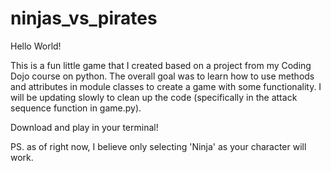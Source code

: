 # ninjas_vs_pirates

Hello World!

This is a fun little game that I created based on a project from my Coding Dojo course on python. The overall goal was to learn how to use methods and attributes in module classes to create a game with some functionality. 
I will be updating slowly to clean up the code (specifically in the attack sequence function in game.py).

Download and play in your terminal!

PS. as of right now, I believe only selecting 'Ninja' as your character will work.
